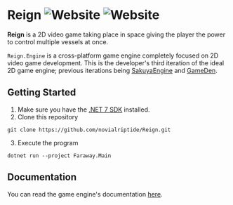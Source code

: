 # Reign ![Website](https://img.shields.io/website?up_message=online&down_message=offline&url=https://reigngame.net/) ![Website](https://img.shields.io/website?label=docs&up_message=online&down_message=offline&url=https://engine.reigngame.net/)

**Reign** is a 2D video game taking place in space giving the player the power to control multiple vessels at once.

`Reign.Engine` is a cross-platform game engine completely focused on 2D video game development. This is the developer's third iteration of the ideal 2D game engine; previous iterations being [SakuyaEngine](https://github.com/novialriptide/sakuya-engine) and [GameDen](https://github.com/novialriptide/gameden).

## Getting Started

1. Make sure you have the [.NET 7 SDK](https://dotnet.microsoft.com/en-us/download/dotnet/7.0) installed.
2. Clone this repository

```
git clone https://github.com/novialriptide/Reign.git
```

3. Execute the program

```
dotnet run --project Faraway.Main
```

## Documentation

You can read the game engine's documentation [here](https://engine.reigngame.net/).
